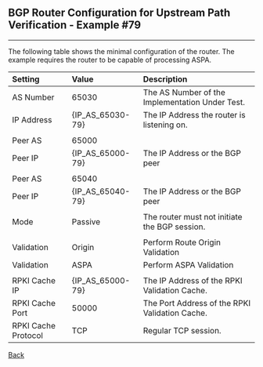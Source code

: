 ## BGP Router Configuration for Upstream Path Verification - Example #79
---
The following table shows the minimal configuration of the router. The example
requires the router to be capable of processing ASPA.

| Setting    | Value | Description                                             |
| :--------- | :---- | :------------------------------------------------------ | 
| AS Number  | 65030 |  The AS Number of the Implementation Under Test.        |
| IP Address | {IP_AS_65030-79} | The IP Address the router is listening on.   |
|            |       |                                                         |
| Peer AS    | 65000 |                                                         |
| Peer IP    | {IP_AS_65000-79} | The IP Address or the BGP peer               | 
|            |       |                                                         |
| Peer AS    | 65040 |                                                         |
| Peer IP    | {IP_AS_65040-79} | The IP Address or the BGP peer               | 
|            |       |                                                         |
| Mode       | Passive | The router must not initiate the BGP session.         |
|            |         |                                                       |
| Validation | Origin  | Perform Route Origin Validation                       |
| Validation | ASPA    | Perform ASPA Validation                               |
|            |         |                                                       |
| RPKI Cache IP | {IP_AS_65000-79} | The IP Address of the RPKI Validation Cache.|
| RPKI Cache Port | 50000 | The Port Address of the RPKI Validation Cache.     |
| RPKI Cache Protocol | TCP | Regular TCP session.                             |

[Back](exp79.README.tpl.md)
